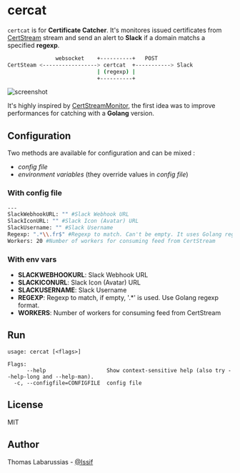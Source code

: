 # cercat

`certcat` is for **Certificate Catcher**. It's monitores issued certificates from [CertStream](https://certstream.calidog.io/) stream and send an alert to **Slack** if a domain matchs a specified **regexp**.

```bash
               websocket    +----------+   POST
CertSteam <-----------------> certcat  +-----------> Slack
                            | (regexp) |
                            +----------+
```

![screenshot](https://github.com/falcosecurity/falcosidekick/raw/master/screenshot.png)

It's highly inspired by [CertStreamMonitor](https://github.com/AssuranceMaladieSec/CertStreamMonitor/blob/master/README.md), the first idea was to improve performances for catching with a **Golang** version.

## Configuration

Two methods are available for configuration and can be mixed :
- *config file*
- *environment variables* (they override values in *config file*)

### With config file

```bash
---
SlackWebhookURL: "" #Slack Webhook URL
SlackIconURL: "" #Slack Icon (Avatar) URL
SlackUsername: "" #Slack Username
Regexp: ".*\\.fr$" #Regexp to match. Can't be empty. It uses Golang regexp format.
Workers: 20 #Number of workers for consuming feed from CertStream
```

### With env vars

- **SLACKWEBHOOKURL**: Slack Webhook URL
- **SLACKICONURL**: Slack Icon (Avatar) URL
- **SLACKUSERNAME**: Slack Username
- **REGEXP**: Regexp to match, if empty, '.*' is used. Use Golang regexp format.
- **WORKERS**: Number of workers for consuming feed from CertStream

## Run

```
usage: cercat [<flags>]

Flags:
      --help                   Show context-sensitive help (also try --help-long and --help-man).
  -c, --configfile=CONFIGFILE  config file
```

## License

MIT

## Author

Thomas Labarussias - [@Issif](https://www.github.com/issif)
